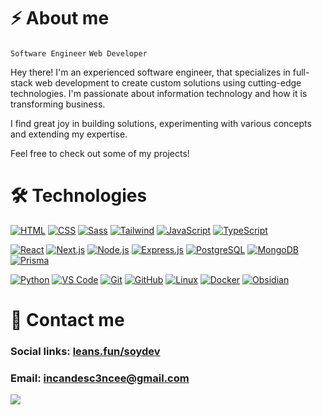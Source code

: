 # ⚡ About me

`Software Engineer` `Web Developer`

Hey there! I'm an experienced software engineer, that specializes in
full-stack web development to create custom solutions using cutting-edge technologies.
I'm passionate about information technology and how it is transforming business.

I find great joy in building solutions, experimenting with various concepts and
extending my expertise.

Feel free to check out some of my projects!

# 🛠️ Technologies

[![HTML](https://skillicons.dev/icons?i=html)](https://github.com/incandesc3nce)
[![CSS](https://skillicons.dev/icons?i=css)](https://github.com/incandesc3nce)
[![Sass](https://skillicons.dev/icons?i=sass)](https://sass-lang.com/)
[![Tailwind](https://skillicons.dev/icons?i=tailwind)](https://tailwindcss.com/)
[![JavaScript](https://skillicons.dev/icons?i=js)](https://github.com/incandesc3nce)
[![TypeScript](https://skillicons.dev/icons?i=ts)](https://www.typescriptlang.org/)

[![React](https://skillicons.dev/icons?i=react)](https://react.dev/)
[![Next.js](https://skillicons.dev/icons?i=nextjs)](https://nextjs.org/)
[![Node.js](https://skillicons.dev/icons?i=nodejs)](https://nodejs.org/en)
[![Express.js](https://skillicons.dev/icons?i=express)](https://expressjs.com/)
[![PostgreSQL](https://skillicons.dev/icons?i=postgres)](https://www.postgresql.org/)
[![MongoDB](https://skillicons.dev/icons?i=mongodb)](https://www.mongodb.com/)
[![Prisma](https://skillicons.dev/icons?i=prisma)](https://github.com/incandesc3nce)

[![Python](https://skillicons.dev/icons?i=python)](https://www.python.org/)
[![VS Code](https://skillicons.dev/icons?i=vscode)](https://code.visualstudio.com/)
[![Git](https://skillicons.dev/icons?i=git)](https://git-scm.com/)
[![GitHub](https://skillicons.dev/icons?i=github)](https://github.com)
[![Linux](https://skillicons.dev/icons?i=linux&theme=light)](https://github.com/incandesc3nce)
[![Docker](https://skillicons.dev/icons?i=docker)](https://github.com/incandesc3nce)
[![Obsidian](https://skillicons.dev/icons?i=obsidian)](https://github.com/incandesc3nce)

# 📱 Contact me

### Social links: [leans.fun/soydev](https://leans.fun/soydev)

### Email: incandesc3ncee@gmail.com

[![](https://visitcount.itsvg.in/api?id=incandesc3nce&label=Profile%20Views&color=6&icon=5&pretty=false)](https://github.com/incandesc3nce)
